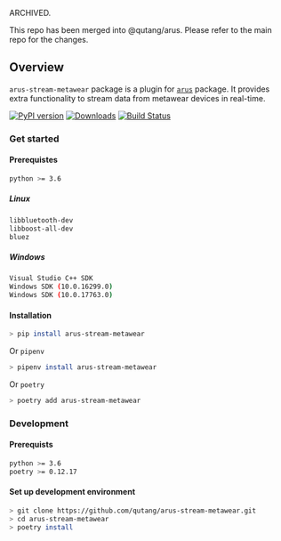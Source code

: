 ARCHIVED.

This repo has been merged into @qutang/arus. Please refer to the main repo for the changes.

## Overview

`arus-stream-metawear` package is a plugin for [`arus`](https://qutang.github.io/arus/) package. It provides extra functionality to stream data from metawear devices in real-time.

[![PyPI version](https://badge.fury.io/py/arus-stream-metawear.svg)](https://badge.fury.io/py/arus-stream-metawear)
[![Downloads](https://pepy.tech/badge/arus-stream-metawear)](https://pepy.tech/project/arus-stream-metawear)
[![Build Status](https://github.com/qutang/arus/workflows/Continuous%20integration/badge.svg)](https://github.com/qutang/arus/actions)

### Get started

#### Prerequistes

```bash
python >= 3.6
```

##### Linux

```bash
libbluetooth-dev
libboost-all-dev
bluez
```

##### Windows

```bash
Visual Studio C++ SDK
Windows SDK (10.0.16299.0)
Windows SDK (10.0.17763.0)
```

#### Installation

```bash
> pip install arus-stream-metawear
```

Or `pipenv`

```bash
> pipenv install arus-stream-metawear
```

Or `poetry`

```bash
> poetry add arus-stream-metawear
```


### Development

#### Prerequists

```bash
python >= 3.6
poetry >= 0.12.17
```

#### Set up development environment

```bash
> git clone https://github.com/qutang/arus-stream-metawear.git
> cd arus-stream-metawear
> poetry install
```
